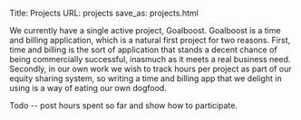 Title: 		Projects
URL:		projects
save_as:	projects.html

We currently have a single active project, Goalboost.  Goalboost is a time and billing application, which is a natural first project for two reasons.  First, time and billing is the sort of application that stands a decent chance of being commercially successful, inasmuch as it meets a real business need.  Secondly,
in our own work we wish to track hours per project as part of our equity sharing system, so writing a time and billing app that we delight in using is a way of eating our own dogfood.

Todo -- post hours spent so far and show how to participate.

